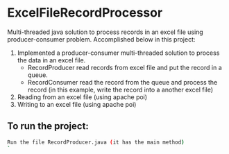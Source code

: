 # ExcelFileRecordProcessor
Multi-threaded java solution to process records in an excel file using producer-consumer problem. Accomplished below in this project:
1. Implemented a producer-consumer multi-threaded solution to process the data in an excel file. 
   - RecordProducer read records from excel file and put the record in a queue.
   - RecordConsumer read the record from the queue and process the record (in this example, write the record into a another excel file)
2. Reading from an excel file (using apache poi)
3. Writing to an excel file (using apache poi)

## To run the project:
```bash
Run the file RecordProducer.java (it has the main method)
`
